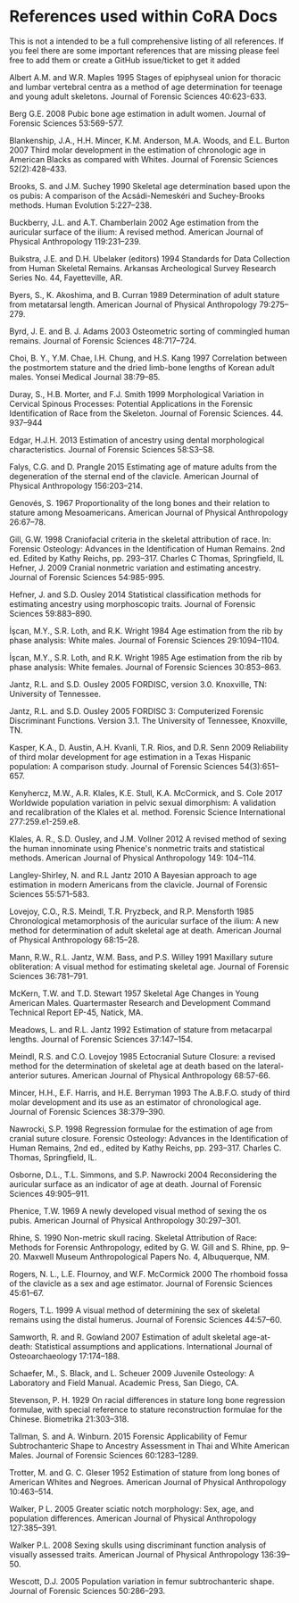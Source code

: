 # References used within CoRA Docs

This is not a intended to be a full comprehensive listing of all references. If you feel there are some important references that are missing please feel free to add them or create a GitHub issue/ticket to get it added

Albert A.M. and W.R. Maples 
1995	Stages of epiphyseal union for thoracic and lumbar vertebral centra as a method of age determination for teenage and young adult skeletons. Journal of Forensic Sciences 40:623-633.

Berg G.E. 
2008 	Pubic bone age estimation in adult women. Journal of Forensic Sciences 53:569-577.

Blankenship, J.A., H.H. Mincer, K.M. Anderson, M.A. Woods, and E.L. Burton
2007	Third molar development in the estimation of chronologic age in American Blacks as compared with Whites. Journal of Forensic Sciences 52(2):428–433. 

Brooks, S. and J.M. Suchey
1990	Skeletal age determination based upon the os pubis: A comparison of the Acsádi-Nemeskéri and Suchey-Brooks methods. Human Evolution 5:227–238. 

Buckberry, J.L. and A.T. Chamberlain
2002	Age estimation from the auricular surface of the ilium: A revised method. American Journal of Physical Anthropology 119:231–239. 

Buikstra, J.E. and D.H. Ubelaker (editors)
1994	Standards for Data Collection from Human Skeletal Remains. Arkansas Archeological Survey Research Series No. 44, Fayetteville, AR. 

Byers, S., K. Akoshima, and B. Curran
1989	Determination of adult stature from metatarsal length. American Journal of Physical Anthropology 79:275–279. 

Byrd, J. E. and B. J. Adams 2003 Osteometric sorting of commingled human remains. Journal of Forensic Sciences 48:717–724.

Choi, B. Y., Y.M. Chae, I.H. Chung, and H.S. Kang
1997	Correlation between the postmortem stature and the dried limb-bone lengths of Korean adult males. Yonsei Medical Journal 38:79–85.

Duray, S., H.B. Morter, and F.J. Smith
1999 	Morphological Variation in Cervical Spinous Processes: Potential Applications in the Forensic Identification of Race from the Skeleton. Journal of Forensic Sciences. 44. 937–944

Edgar, H.J.H. 
2013	Estimation of ancestry using dental morphological characteristics. Journal of Forensic Sciences 58:S3–S8.

Falys, C.G. and D. Prangle 
2015 	Estimating age of mature adults from the degeneration of the sternal end of the clavicle. American Journal of Physical Anthropology 156:203–214. 

Genovés, S. 
1967	Proportionality of the long bones and their relation to stature among Mesoamericans. American Journal of Physical Anthropology 26:67–78. 

Gill, G.W.
1998	Craniofacial criteria in the skeletal attribution of race. In: Forensic Osteology: Advances in the Identification of Human Remains. 2nd ed. Edited by Kathy Reichs, pp. 293–317. Charles C Thomas, Springfield, IL
Hefner, J. 
2009	Cranial nonmetric variation and estimating ancestry. Journal of Forensic Sciences 54:985-995.

Hefner, J. and S.D. Ousley
2014	Statistical classification methods for estimating ancestry using morphoscopic traits. Journal of Forensic Sciences 59:883–890. 

İşcan, M.Y., S.R. Loth, and R.K. Wright
1984	Age estimation from the rib by phase analysis: White males. Journal of Forensic Sciences 29:1094–1104. 

İşcan, M.Y., S.R. Loth, and R.K. Wright
1985	Age estimation from the rib by phase analysis: White females. Journal of Forensic Sciences 30:853–863. 

Jantz, R.L. and S.D. Ousley
2005 	FORDISC, version 3.0. Knoxville, TN: University of Tennessee.

Jantz, R.L. and S.D. Ousley
2005	FORDISC 3: Computerized Forensic Discriminant Functions. Version 3.1. The University of Tennessee, Knoxville, TN.

Kasper, K.A., D. Austin, A.H. Kvanli, T.R. Rios, and D.R. Senn
2009	Reliability of third molar development for age estimation in a Texas Hispanic population: A comparison study. Journal of Forensic Sciences 54(3):651–657.

Kenyhercz, M.W., A.R. Klales, K.E. Stull, K.A. McCormick, and S. Cole
2017 	Worldwide population variation in pelvic sexual dimorphism: A validation and recalibration of the Klales et al. method. Forensic Science International 277:259.e1-259.e8.

Klales, A. R., S.D. Ousley, and J.M. Vollner
2012 	A revised method of sexing the human innominate using Phenice's nonmetric traits and statistical methods. American Journal of Physical Anthropology 149: 104–114.

Langley-Shirley, N. and R.L Jantz
2010 	A Bayesian approach to age estimation in modern Americans from the clavicle. Journal of Forensic Sciences 55:571–583.

Lovejoy, C.O., R.S. Meindl, T.R. Pryzbeck, and R.P. Mensforth
1985	Chronological metamorphosis of the auricular surface of the ilium: A new method for determination of adult skeletal age at death. American Journal of Physical Anthropology 68:15–28. 

Mann, R.W., R.L. Jantz, W.M. Bass, and P.S. Willey
1991	Maxillary suture obliteration: A visual method for estimating skeletal age. Journal of Forensic Sciences 36:781–791. 

McKern, T.W. and T.D. Stewart
1957	Skeletal Age Changes in Young American Males. Quartermaster Research and Development Command Technical Report EP-45, Natick, MA. 

Meadows, L. and R.L. Jantz
1992	Estimation of stature from metacarpal lengths. Journal of Forensic Sciences 37:147–154. 

Meindl, R.S. and C.O. Lovejoy
1985	Ectocranial Suture Closure: a revised method for the determination of skeletal age at death based on the lateral-anterior sutures. American Journal of Physical Anthropology 68:57-66.

Mincer, H.H., E.F. Harris, and H.E. Berryman
1993	The A.B.F.O. study of third molar development and its use as an estimator of chronological age. Journal of Forensic Sciences 38:379–390. 

Nawrocki, S.P. 
1998 	Regression formulae for the estimation of age from cranial suture closure. Forensic Osteology: Advances in the Identification of Human Remains, 2nd ed., edited by Kathy Reichs, pp. 293–317. Charles C. Thomas, Springfield, IL.

Osborne, D.L., T.L. Simmons, and S.P. Nawrocki
2004	Reconsidering the auricular surface as an indicator of age at death. Journal of Forensic Sciences 
49:905–911.

Phenice, T.W.
1969	A newly developed visual method of sexing the os pubis. American Journal of Physical Anthropology 30:297–301. 

Rhine, S.
1990	Non-metric skull racing. Skeletal Attribution of Race: Methods for Forensic Anthropology, edited by G. W. Gill and S. Rhine, pp. 9–20. Maxwell Museum Anthropological Papers No. 4, Albuquerque, NM. 

Rogers, N. L., L.E. Flournoy, and W.F. McCormick
2000	The rhomboid fossa of the clavicle as a sex and age estimator. Journal of Forensic Sciences 45:61–67. 

Rogers, T.L. 
1999	A visual method of determining the sex of skeletal remains using the distal humerus. Journal of Forensic Sciences 44:57–60. 

Samworth, R. and R. Gowland
2007	Estimation of adult skeletal age-at-death: Statistical assumptions and applications. International Journal of Osteoarchaeology 17:174–188. 

Schaefer, M., S. Black, and L. Scheuer
2009 	Juvenile Osteology: A Laboratory and Field Manual. Academic Press, San Diego, CA.

Stevenson, P. H. 
1929	On racial differences in stature long bone regression formulae, with special reference to stature reconstruction formulae for the Chinese. Biometrika 21:303–318. 

Tallman, S. and A. Winburn. 
2015	Forensic Applicability of Femur Subtrochanteric Shape to Ancestry Assessment in Thai and White American Males. Journal of Forensic Sciences 60:1283–1289. 

Trotter, M. and G. C. Gleser
1952	Estimation of stature from long bones of American Whites and Negroes. American Journal of Physical Anthropology 10:463–514. 

Walker, P L.
2005	Greater sciatic notch morphology: Sex, age, and population differences. American Journal of Physical Anthropology 127:385–391.

Walker P.L. 
2008	Sexing skulls using discriminant function analysis of visually assessed traits. American Journal of Physical Anthropology 136:39–50.

Wescott, D.J.
2005	Population variation in femur subtrochanteric shape. Journal of Forensic Sciences 50:286–293.






